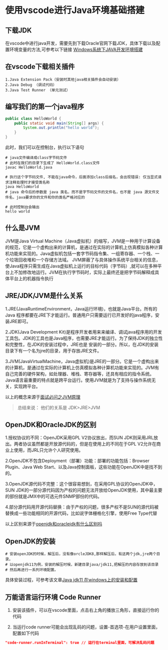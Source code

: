 # 使用vscode进行Java环境基础搭建

## 下载JDK

在vscode中进行java开发，需要先到下载Oracle官网下载JDK，具体下载以及配置环境变量的方法,可参考以下链接
[Windows系统下JAVA开发环境搭建](https://www.cnblogs.com/orezero/p/5838429.html)

## 在vscode下载相关插件

    1.Java Extension Pack（安装时其他java相关插件会自动安装）
    2.Java Debug （调试代码）
    3.Java Test Runner （单元测试）

## 编写我们的第一个java程序

```java
public class HelloWorld {
    public static void main(String[] args) {
        System.out.println("hello world");
    }
}
```

此时，我们可以在控制台，执行以下语句

```shell
# java文件编译成class字节码文件
# 此时在我们的目录下生成了 HelloWorld.class文件
javac HelloWorld.java

# 执行这个字节码文件, 不能在java命令，后面添加class后缀名，会出现错误: 仅当显式请求注释处理时才接受类名称
java HelloWorld
# java 命令后的参数是 java 类名，而不是字节码文件的文件名，也不是 java 源文件文件名，java要求你的文件和你的类名严格对应的

# 此时控制台会输出
hello world
```

## 什么是JVM

JVM是Java Virtual Machine（Java虚拟机）的缩写，JVM是一种用于计算设备的规范，它是一个虚构出来的计算机，是通过在实际的计算机上仿真模拟各种计算机功能来实现的。Java虚拟机包括一套字节码指令集、一组寄存器、一个栈、一个垃圾回收堆和一个存储方法域。 JVM屏蔽了与具体操作系统平台相关的信息，使Java程序只需生成在Java虚拟机上运行的目标代码（字节码）,就可以在多种平台上不加修改地运行。JVM在执行字节码时，实际上最终还是把字节码解释成具体平台上的机器指令执行

## JRE/JDK/JVM是什么关系

1.JRE(JavaRuntimeEnvironment，Java运行环境)，也就是Java平台。所有的Java 程序都要在JRE下才能运行。普通用户只需要运行已开发好的java程序，安装JRE即可。

2.JDK(Java Development Kit)是程序开发者用来来编译、调试java程序用的开发工具包。JDK的工具也是Java程序，也需要JRE才能运行。为了保持JDK的独立性和完整性，在JDK的安装过程中，JRE也是 安装的一部分。所以，在JDK的安装目录下有一个名为jre的目录，用于存放JRE文件。

3.JVM(JavaVirtualMachine，Java虚拟机)是JRE的一部分。它是一个虚构出来的计算机，是通过在实际的计算机上仿真模拟各种计算机功能来实现的。JVM有自己完善的硬件架构，如处理器、堆栈、寄存器等，还具有相应的指令系统。Java语言最重要的特点就是跨平台运行。使用JVM就是为了支持与操作系统无关，实现跨平台。

以上的概念来源于[面试必问之JVM原理](https://mp.weixin.qq.com/s/S9Wk0XyFqZ2p1IeP_aVzTg)

> 总结来说： 他们的关系是 JDK>JRE>JVM

## OpenJDK和OracleJDK的区别

1.授权协议的不同：OpenJDK采用GPL V2协议放出，而SUN JDK则采用JRL放出。两者协议虽然都是开放源代码的，但是在使用上的不同在于GPL V2允许在商业上使用，而JRL只允许个人研究使用。

2.OpenJDK不包含Deployment（部署）功能：部署的功能包括：Browser Plugin、Java Web Start、以及Java控制面板，这些功能在OpenJDK中是找不到的。

3.OpenJDK源代码不完整：这个很容易想到，在采用GPL协议的OpenJDK中，SUN JDK的一部分源代码因为产权的问题无法开放给OpenJDK使用，其中最主要的部份就是JMX中的可选元件SNMP部份的代码。

4.部分源代码用开源代码替换：由于产权的问题，很多产权不是SUN的源代码被替换成一些功能相同的开源代码，比如说字体栅格化引擎，使用Free Type代替

以上区别来源于[openjdk和oraclejdk有什么区别吗](https://cloud.tencent.com/developer/article/1372493)

## OpenJDK的安装

```shell
# 安装openJDK的时候，解压后，没有像orcleJDK8,那样解压后，有这两个jdk,jre两个目录。
# 以openjdk11为例，安装的解压时候，新建目录java/jdk11,把解压的内容存放到该目录
# 然后再进行一系列环境配置。
```

具体安装过程，可参考该文章[Java jdk11 在windows上的安装和配置](https://www.cjavapy.com/article/81/)

## 万能语言运行环境 Code Runner

1. 安装该插件，可以在vscode里面，点击右上角的播放三角形，直接运行你的代码

2. 当运行code runner可能会出现乱码的问题，设置-首选项-在用户设置里面，配置如下代码

```json
"code-runner.runInTerminal": true // 运行在terminal里面，可解决乱码问题
```